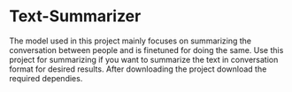 # Text-Summarizer
The model used in this project mainly focuses on summarizing the conversation between people and is finetuned for doing the same.
Use this project for summarizing if you want to summarize the text in conversation format for desired results.
After downloading the project download the required dependies.
